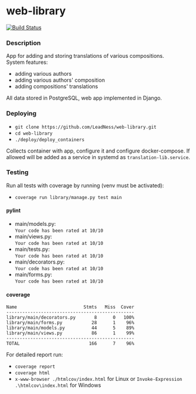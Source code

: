 # web-library

[![Build Status](https://travis-ci.com/LeadNess/web-library.svg?branch=master)](https://travis-ci.com/LeadNess/web-library)


### Description  

App for adding and storing translations of various compositions.  
System features:
- adding various authors
- adding various authors' composition
- adding compositions' translations

All data stored in PostgreSQL, web app implemented in Django.

### Deploying

- ```git clone https://github.com/LeadNess/web-library.git```
- ```cd web-library```
- ```./deploy/deploy_containers```

Collects container with app, configure it and configure docker-compose. If allowed will be added as a service in systemd as ```translation-lib.service```.

### Testing    
Run all tests with coverage by running (venv must be activated):   
- ```coverage run library/manage.py test main```

#### pylint   
- main/models.py:  
```Your code has been rated at 10/10```  
- main/views.py:  
```Your code has been rated at 10/10```  
- main/tests.py:  
```Your code has been rated at 10/10```
- main/decorators.py:  
```Your code has been rated at 10/10```
- main/forms.py:  
```Your code has been rated at 10/10``` 

#### coverage   
```
Name                         Stmts   Miss  Cover
------------------------------------------------
library/main/decorators.py       8      0   100%
library/main/forms.py           28      1    96%
library/main/models.py          44      5    89%
library/main/views.py           86      1    99%
------------------------------------------------
TOTAL                          166      7    96%
```
For detailed report run:
- ```coverage report```  
- ```coverage html```  
- ```x-www-browser ./htmlcov/index.html``` for Linux or ```Invoke-Expression .\htmlcov\index.html``` for Windows
